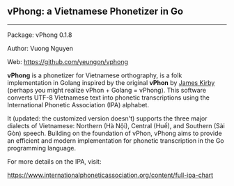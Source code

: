 ## vPhong: a Vietnamese Phonetizer in Go

---
Package: vPhong 0.1.8

Author: Vuong Nguyen

Web: https://github.com/yeungon/vphong

**vPhong** is a phonetizer for Vietnamese orthography, is a folk implementation in Golang inspired by the original **vPhon** by [James Kirby](https://github.com/kirbyj/vPhon) (perhaps you might realize vPhon + Golang = vPhong). This software converts UTF-8 Vietnamese text into phonetic transcriptions using the International Phonetic Association (IPA) alphabet.

It (updated: the customized version doesn't) supports the three major dialects of Vietnamese: Northern (Hà Nội), Central (Huế), and Southern (Sài Gòn) speech. Building on the foundation of vPhon, vPhong aims to provide an efficient and modern implementation for phonetic transcription in the Go programming language.

For more details on the IPA, visit:

https://www.internationalphoneticassociation.org/content/full-ipa-chart
